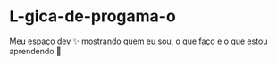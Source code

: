 # L-gica-de-progama-o
Meu espaço dev ✨ mostrando quem eu sou, o que faço e o que estou aprendendo 🚀
